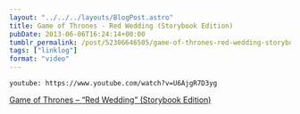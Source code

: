 ```yaml
---
layout: "../../../layouts/BlogPost.astro"
title: Game of Thrones - Red Wedding (Storybook Edition)
pubDate: 2013-06-06T16:24:14+00:00
tumblr_permalink: /post/52306646505/game-of-thrones-red-wedding-storybook
tags: ["linklog"]
format: "video"
---
```


`youtube: https://www.youtube.com/watch?v=U6AjgR7D3yg`

[Game of Thrones &#8211; &ldquo;Red Wedding&rdquo; (Storybook Edition)][1]

[1]: https://www.youtube.com/watch?v=U6AjgR7D3yg
